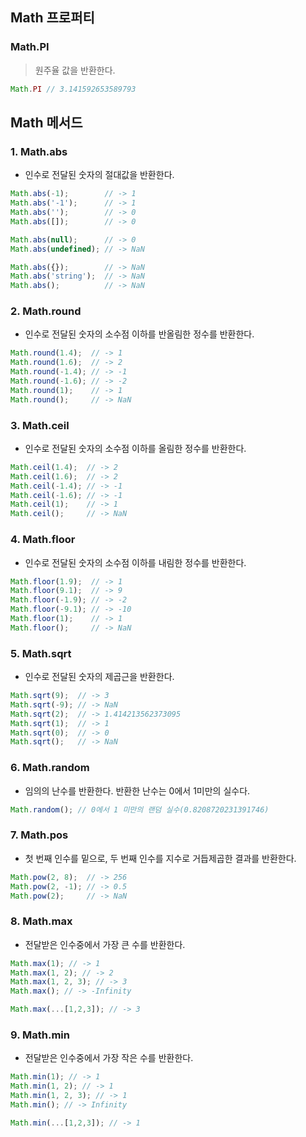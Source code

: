 ## Math 프로퍼티


### Math.PI

> 원주율 값을 반환한다.
>

```jsx
Math.PI // 3.141592653589793
```

## Math 메서드


### 1. Math.abs

- 인수로 전달된 숫자의 절대값을 반환한다.

```jsx
Math.abs(-1);        // -> 1
Math.abs('-1');      // -> 1
Math.abs('');        // -> 0
Math.abs([]);        // -> 0

Math.abs(null);      // -> 0
Math.abs(undefined); // -> NaN

Math.abs({});        // -> NaN
Math.abs('string');  // -> NaN
Math.abs();          // -> NaN
```

### 2. Math.round

- 인수로 전달된 숫자의 소수점 이하를 반올림한 정수를 반환한다.

```jsx
Math.round(1.4);  // -> 1
Math.round(1.6);  // -> 2
Math.round(-1.4); // -> -1
Math.round(-1.6); // -> -2
Math.round(1);    // -> 1
Math.round();     // -> NaN
```

### 3. Math.ceil

- 인수로 전달된 숫자의 소수점 이하를 올림한 정수를 반환한다.

```jsx
Math.ceil(1.4);  // -> 2
Math.ceil(1.6);  // -> 2
Math.ceil(-1.4); // -> -1
Math.ceil(-1.6); // -> -1
Math.ceil(1);    // -> 1
Math.ceil();     // -> NaN
```

### 4. Math.floor

- 인수로 전달된 숫자의 소수점 이하를 내림한 정수를 반환한다.

```jsx
Math.floor(1.9);  // -> 1
Math.floor(9.1);  // -> 9
Math.floor(-1.9); // -> -2
Math.floor(-9.1); // -> -10
Math.floor(1);    // -> 1
Math.floor();     // -> NaN
```

### 5. Math.sqrt

- 인수로 전달된 숫자의 제곱근을 반환한다.

```jsx
Math.sqrt(9);  // -> 3
Math.sqrt(-9); // -> NaN
Math.sqrt(2);  // -> 1.414213562373095
Math.sqrt(1);  // -> 1
Math.sqrt(0);  // -> 0
Math.sqrt();   // -> NaN
```

### 6. Math.random

- 임의의 난수를 반환한다. 반환한 난수는 0에서 1미만의 실수다.

```jsx
Math.random(); // 0에서 1 미만의 랜덤 실수(0.8208720231391746)
```

### 7. Math.pos

- 첫 번째 인수를 밑으로, 두 번째 인수를 지수로 거듭제곱한 결과를 반환한다.

```jsx
Math.pow(2, 8);  // -> 256
Math.pow(2, -1); // -> 0.5
Math.pow(2);     // -> NaN
```

### 8. Math.max

- 전달받은 인수중에서 가장 큰 수를 반환한다.

```jsx
Math.max(1); // -> 1
Math.max(1, 2); // -> 2
Math.max(1, 2, 3); // -> 3
Math.max(); // -> -Infinity

Math.max(...[1,2,3]); // -> 3
```

### 9. Math.min

- 전달받은 인수중에서 가장 작은 수를 반환한다.

```jsx
Math.min(1); // -> 1
Math.min(1, 2); // -> 1
Math.min(1, 2, 3); // -> 1
Math.min(); // -> Infinity

Math.min(...[1,2,3]); // -> 1
```
